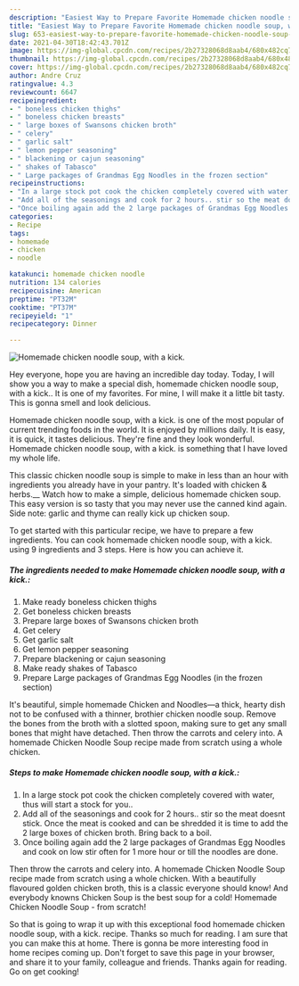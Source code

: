 ```yaml
---
description: "Easiest Way to Prepare Favorite Homemade chicken noodle soup, with a kick."
title: "Easiest Way to Prepare Favorite Homemade chicken noodle soup, with a kick."
slug: 653-easiest-way-to-prepare-favorite-homemade-chicken-noodle-soup-with-a-kick
date: 2021-04-30T18:42:43.701Z
image: https://img-global.cpcdn.com/recipes/2b27328068d8aab4/680x482cq70/homemade-chicken-noodle-soup-with-a-kick-recipe-main-photo.jpg
thumbnail: https://img-global.cpcdn.com/recipes/2b27328068d8aab4/680x482cq70/homemade-chicken-noodle-soup-with-a-kick-recipe-main-photo.jpg
cover: https://img-global.cpcdn.com/recipes/2b27328068d8aab4/680x482cq70/homemade-chicken-noodle-soup-with-a-kick-recipe-main-photo.jpg
author: Andre Cruz
ratingvalue: 4.3
reviewcount: 6647
recipeingredient:
- " boneless chicken thighs"
- " boneless chicken breasts"
- " large boxes of Swansons chicken broth"
- " celery"
- " garlic salt"
- " lemon pepper seasoning"
- " blackening or cajun seasoning"
- " shakes of Tabasco"
- " Large packages of Grandmas Egg Noodles in the frozen section"
recipeinstructions:
- "In a large stock pot cook the chicken completely covered with water, thus will start a stock for you.."
- "Add all of the seasonings and cook for 2 hours.. stir so the meat doesnt stick. Once the meat is cooked and can be shredded it is time to add the 2 large boxes of chicken broth. Bring back to a boil."
- "Once boiling again add the 2 large packages of Grandmas Egg Noodles and cook on low stir often for 1 more hour or till the noodles are done."
categories:
- Recipe
tags:
- homemade
- chicken
- noodle

katakunci: homemade chicken noodle 
nutrition: 134 calories
recipecuisine: American
preptime: "PT32M"
cooktime: "PT37M"
recipeyield: "1"
recipecategory: Dinner

---
```



![Homemade chicken noodle soup, with a kick.](https://img-global.cpcdn.com/recipes/2b27328068d8aab4/680x482cq70/homemade-chicken-noodle-soup-with-a-kick-recipe-main-photo.jpg)

Hey everyone, hope you are having an incredible day today. Today, I will show you a way to make a special dish, homemade chicken noodle soup, with a kick.. It is one of my favorites. For mine, I will make it a little bit tasty. This is gonna smell and look delicious.

Homemade chicken noodle soup, with a kick. is one of the most popular of current trending foods in the world. It is enjoyed by millions daily. It is easy, it is quick, it tastes delicious. They're fine and they look wonderful. Homemade chicken noodle soup, with a kick. is something that I have loved my whole life.

This classic chicken noodle soup is simple to make in less than an hour with ingredients you already have in your pantry. It&#39;s loaded with chicken &amp; herbs.__ Watch how to make a simple, delicious homemade chicken soup. This easy version is so tasty that you may never use the canned kind again. Side note: garlic and thyme can really kick up chicken soup.


To get started with this particular recipe, we have to prepare a few ingredients. You can cook homemade chicken noodle soup, with a kick. using 9 ingredients and 3 steps. Here is how you can achieve it.

<!--inarticleads1-->

##### The ingredients needed to make Homemade chicken noodle soup, with a kick.:

1. Make ready  boneless chicken thighs
1. Get  boneless chicken breasts
1. Prepare  large boxes of Swansons chicken broth
1. Get  celery
1. Get  garlic salt
1. Get  lemon pepper seasoning
1. Prepare  blackening or cajun seasoning
1. Make ready  shakes of Tabasco
1. Prepare  Large packages of Grandmas Egg Noodles (in the frozen section)


It&#39;s beautiful, simple homemade Chicken and Noodles—a thick, hearty dish not to be confused with a thinner, brothier chicken noodle soup. Remove the bones from the broth with a slotted spoon, making sure to get any small bones that might have detached. Then throw the carrots and celery into. A homemade Chicken Noodle Soup recipe made from scratch using a whole chicken. 

<!--inarticleads2-->

##### Steps to make Homemade chicken noodle soup, with a kick.:

1. In a large stock pot cook the chicken completely covered with water, thus will start a stock for you..
1. Add all of the seasonings and cook for 2 hours.. stir so the meat doesnt stick. Once the meat is cooked and can be shredded it is time to add the 2 large boxes of chicken broth. Bring back to a boil.
1. Once boiling again add the 2 large packages of Grandmas Egg Noodles and cook on low stir often for 1 more hour or till the noodles are done.


Then throw the carrots and celery into. A homemade Chicken Noodle Soup recipe made from scratch using a whole chicken. With a beautifully flavoured golden chicken broth, this is a classic everyone should know! And everybody knowns Chicken Soup is the best soup for a cold! Homemade Chicken Noodle Soup - from scratch! 

So that is going to wrap it up with this exceptional food homemade chicken noodle soup, with a kick. recipe. Thanks so much for reading. I am sure that you can make this at home. There is gonna be more interesting food in home recipes coming up. Don't forget to save this page in your browser, and share it to your family, colleague and friends. Thanks again for reading. Go on get cooking!
